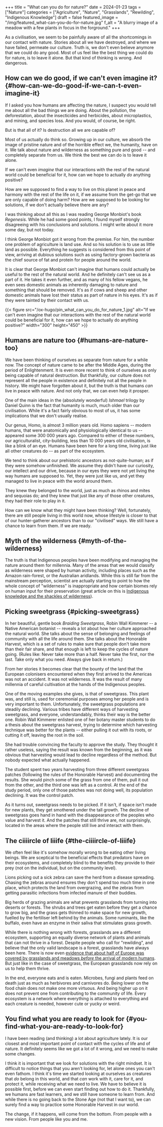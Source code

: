 +++
title = "What can you do for nature?"
date = 2024-01-23
tags = ["Nature"]
categories = ["Agriculture", "Nature", "Grasslands", "Rewilding", "Indigenous Knowledge"]
draft = false
featured_image = "/img/featured_what-can-you-do-for-nature.jpg"
f_alt = "A blurry image of a meadow with a few plants in focus in the forground."
+++

As a civilisation, we seem to be painfully aware of all the shortcomings in our contact with nature. Stories about all we have destroyed, and where we have failed, permeate our culture. Truth is, we don't even believe anymore that we could do any good. Most of us feel like the best thing we could do for nature, is to leave it alone. But that kind of thinking is wrong. And dangerous.


## How can we do good, if we can't even imagine it? {#how-can-we-do-good-if-we-can-t-even-imagine-it}

If I asked you how humans are affecting the nature, I suspect you would tell me about all the bad things we are doing. About the pollution, the deforestation, about the insecticides and herbicides, about microplastics, and mining, and species loss. And you would, of course, be right.

But is that all of it? Is destruction all we are capable of?

Most of us actually do think so. Growing up in our culture, we absorb the image of pristine nature and of the horrible effect we, the humanity, have on it. We talk about nature and wilderness as something pure and good -- and completely separate from us. We think the best we can do is to leave it alone.

If we can't even _imagine_ that our interactions with the rest of the natural world could be beneficial for it, how can we hope to actually _do_ anything positive?

How are we supposed to find a way to live on this planet in peace and harmony with the rest of the life on it, if we assume from the get-go that we are only capable of doing harm? How are we supposed to be looking for solutions, if we don't actually believe there are any?

I was thinking about all this as I was reading George Monbiot's book _Regenesis_. While he had some good points, I found myself strongly disagreeing with his conclusions and solutions. I might write about it more some day, but not today.

I think George Monbiot got it wrong from the premise. For him, the number one problem of agriculture is land use. And so his solution is to use as little land as possible. Everything he suggests is considered from this point of view, arriving at dubious solutions such as using factory-grown bacteria as the chief source of fat and protein for people around the world.

It is clear that George Monbiot can't imagine that humans could actually be useful to the rest of the natural world. And he definitely can't see us as a part of it. He takes it even further, and as many of his fellow vegans, he even sees domestic animals as inherently damaging to nature and something that should be removed. It's as if cows and sheep and other domestic animals have lost their status as part of nature in his eyes. It's as if they were tainted by their contact with us.

{{< figure src="/ox-hugo/pin_what_can_you_do_for_nature_1.jpg" alt="If we can't even imagine that our interactions with the rest of the natural world could be beneficial for it, how can we hope to actually do anything positive?" width="300" height="450" >}}


## Humans are nature too {#humans-are-nature-too}

We have been thinking of ourselves as separate from nature for a while now. The concept of nature came to be after the Middle Ages, during the period of Enlightenment. It is even more recent to think of ourselves as only being capable of natural destruction. But thankfully, our culture does not represent all the people in existence and definitely not all the people in history. We might have forgotten about it, but the truth is that humans _can_ live in peace with nature. And not only that, we can even help it prosper.

One of the main ideas in the (absolutely wonderful) _Ishmael_ trilogy by Daniel Quinn is the fact that humanity is much, much older than our civilisation. While it's a fact fairly obvious to most of us, it has some implications that we don't usually realise.

Our genus, Homo, is almost 3 million years old. Homo sapiens -- modern humans, that were anatomically and physiologically identical to us -- appeared some 300 000 years ago. Compared to either of these numbers, our agriculturalist, city-building, less than 10 000 years old civilisation, is like a blink of an eye. Humans have been here for a long time, living just like all other creatures do -- as part of the ecosystem.

We tend to think about our prehistoric ancestors as not-quite-human; as if they were somehow unfinished. We assume they didn't have our curiosity, our intellect and our drive, because in our eyes they were not yet living the way humans are supposed to. Yet, they were just like us, and  yet they managed to live in peace with the world around them.

They knew they belonged to the world, just as much as rhinos and mites and sequoias do; and they knew that just like any of those other creatures, they had their role to play in it.

How can we know what they might have been thinking? Well, fortunately, there are still people living in this world now, whose lifestyle is closer to that of our hunter-gatherer ancestors than to our "civilised" ways. We still have a chance to learn from them. If we are ready.


## Myth of the wilderness {#myth-of-the-wilderness}

The truth is that Indigenous peoples have been modifying and managing the nature around them for millennia. Many of the areas that we would classify as wilderness were shaped by human activity, including places such as the Amazon rain-forest, or the Australian aridlands. While this is still far from the mainstream perception, scientist are actually starting to point to how the whole concept of "wilderness" is inappropriate and how certain biomes rely on human input for their preservation (great article on this is [Indigenous knowledge and the shackles of wilderness](https://www.pnas.org/doi/full/10.1073/pnas.2022218118)).


## Picking sweetgrass {#picking-sweetgrass}

In her beautiful, gentle book _Braiding Sweetgrass_, Robin Wall Kimmerer -- a Native American botanist -- reveals a lot about how her culture approached the natural world. She talks about the sense of belonging and feelings of community with all the life around them. She talks about the Honorable Harvest, which is a set of rules to make sure that people don't take more than their fair share, and that enough is left to keep the cycles of nature going. (Rules like: Never take more than a half. Never take the first, nor the last. Take only what you need. Always give back in return.)

From her stories it becomes clear that the bounty of the land that the European colonisers encountered when they first arrived to the Americas was not an accident. It was not wilderness. It was the result of many millennia of careful cultivation at the hands of the Indigenous peoples.

One of the moving examples she gives, is that of sweetgrass. This plant was, and still is, used for ceremonial purposes among her people and is very important to them. Unfortunately, the sweetgrass populations are steadily declining. Various tribes have different ways of harvesting sweetgrass, and everyone, understandably, thinks their way is the better one. Robin Wall Kimmerer enlisted one of her botany master students to do a thesis about the sweetgrass harvest, trying to determine which harvesting technique was better for the plants -- either pulling it out with its roots, or cutting it off, leaving the root in the soil.

She had trouble convincing the faculty to approve the study. They thought it rather useless, saying the result was known from the beginning, as it was obvious that harvesting would lead to decline regardless of the method. But nobody expected what actually happened.

The student spent two years harvesting from three different sweetgrass patches (following the rules of the Honorable Harvest) and documenting the results. She would pinch some of the grass from one of them, pull it out from the other, and the third one was left as a control. At the end of the study period, only one of those patches was not doing well, its population declining. It was the control patch.

As it turns out, sweetgrass needs to be picked. If it isn't, if space isn't made for new plants, they get smothered under the tall growth. The decline of sweetgrass goes hand in hand with the disappearance of the peoples who value and harvest it. And the patches that still thrive are, not surprisingly, located in the areas where the people still live and interact with them.


## The ciiiircle of liiife {#the-ciiiircle-of-liiife}

We often feel like it's somehow morally wrong to be eating other living beings. We are sceptical to the beneficial effects that predators have on their ecosystems, and completely blind to the benefits they provide to their prey (not on the individual, but on the community level).

Lions picking out a sick zebra can save the herd from a disease spreading. Chasing the zebras around ensures they don't spend too much time in one place, which protects the land from overgrazing, and the zebras from getting parasitic infections from infected manure of their buddies.

Big herds of grazing animals are what prevents grasslands from turning into deserts or forests. The shrubs and trees get eaten before they get a chance to grow big, and the grass gets thinned to make space for new growth, fuelled by the fertiliser left behind by the animals. Some ruminants, like the buffalo, even have an enzyme in their saliva that stimulates grass growth.

While there is nothing wrong with forests, grasslands are a different ecosystem, supporting an equally diverse network of plants and animals that can not thrive in a forest. Despite people who call for "rewilding", and believe that the only valid landscape is a forest, grasslands have always been here. There is now even [evidence that about half of Europe was covered by grasslands and meadows _before_ the arrival of modern humans](https://www.sciencedaily.com/releases/2023/11/231114143742.htm). But just like in the case of sweetgrass, the European grasslands now rely on us to help them thrive.

In the end, everyone eats and is eaten. Microbes, fungi and plants feed on death just as much as herbivores and carnivores do. Being lower on the food chain does not make one more virtuous. And being higher up on it does not prevent one from contributing to the community of life. Every ecosystem is a network where everything is attached to everything and each creature is needed, however cute or yucky or weird.


## You find what you are ready to look for {#you-find-what-you-are-ready-to-look-for}

I have been reading (and thinking) a lot about agriculture lately. It is our closest and most important point of contact with the cycles of life and of nature. It definitely seems like we got a lot of it wrong, and we need to make some changes.

I think it is important that we look for solutions with the right mindset. It is difficult to notice things that you aren't looking for, let alone ones you can't even fathom. I think it's time we started looking at ourselves as creatures that _do_ belong in this world, and that _can_ work with it, care for it, and protect it, while receiving what we need to live. We have to believe it is possible first, before we can even start finding out how to do it. Thankfully, we humans are fast learners, and we still have someone to learn from. And while there is no going back to the Stone Age (not that I want to), we can surely find a way to practice some Honorable Harvest in our world.

The change, if it happens, will come from the bottom. From people with a new vision. From people like you and me.
